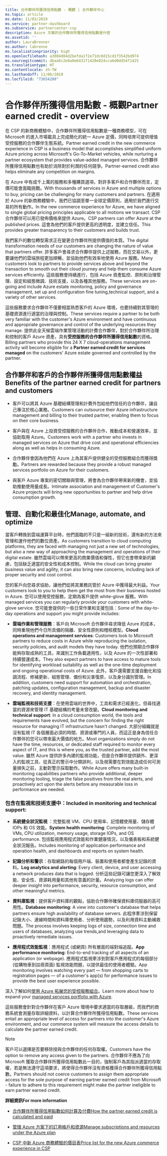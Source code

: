 ```yaml
---
title: 合作夥伴所獲得信用點數 - 概觀 | 合作夥伴中心
ms.topic: article
ms.date: 11/03/2019
ms.service: partner-dashboard
ms.subservice: partnercenter-csp
description: Azure 方案的合作夥伴所獲得信用點數是什麼
ms.assetid: ''
author: LauraBrenner
ms.author: labrenne
ms.localizationpriority: high
ms.openlocfilehash: a3084d84d2befda1f2e71dc8d15cd1f3542bd974
ms.sourcegitcommit: dbaa6c2e8a0e6431f1420e024cca6d0dd54f1425
ms.translationtype: HT
ms.contentlocale: zh-TW
ms.lasthandoff: 11/06/2019
ms.locfileid: "73654208"
---
```

# <a name="partner-earned-credit---overview"></a><span data-ttu-id="e5841-103">合作夥伴所獲得信用點數 - 概觀</span><span class="sxs-lookup"><span data-stu-id="e5841-103">Partner earned credit - overview</span></span>

<span data-ttu-id="e5841-104">在 CSP 的新商務體驗中，合作夥伴所獲得信用點數是一種商務模型，可在 Microsoft 的進入市場載具上完成簡化的統一 Azure 定價，同時培育可提供增值受控服務的合作夥伴生態系統。</span><span class="sxs-lookup"><span data-stu-id="e5841-104">Partner earned credit in the new commerce experience in CSP is a business model that accomplishes simplified uniform Azure pricing across Microsoft's Go-To-Market vehicles, while nurturing a partner ecosystem that provides value-added managed services.</span></span> <span data-ttu-id="e5841-105">合作夥伴所獲得信用點數也有助於消除對於利潤的任何競爭。</span><span class="sxs-lookup"><span data-stu-id="e5841-105">Partner-earned credit also helps eliminate any competition on margins.</span></span> 

<span data-ttu-id="e5841-106">在 Azure 中有成千上萬的服務和多種購買選項，對許多客戶和合作夥伴而言，定價可能會面臨挑戰。</span><span class="sxs-lookup"><span data-stu-id="e5841-106">With thousands of services in Azure and multiple options to buy, pricing can be challenging for many customers and partners.</span></span> <span data-ttu-id="e5841-107">在適用於 Azure 的新商務體驗中，我們已協調至單一全球定價原則，適用於我們進行交易的所有動作。</span><span class="sxs-lookup"><span data-stu-id="e5841-107">In the new commerce experience for Azure, we have aligned to single global pricing principles applicable to all motions we transact.</span></span> <span data-ttu-id="e5841-108">CSP 合作夥伴可以用已發佈價格來提供 Azure。</span><span class="sxs-lookup"><span data-stu-id="e5841-108">CSP partners can offer Azure at the published prices.</span></span> <span data-ttu-id="e5841-109">這會為他們的客戶提供更高的透明度，並建立信任。</span><span class="sxs-lookup"><span data-stu-id="e5841-109">This provides greater transparency to their customers and builds trust.</span></span> 

<span data-ttu-id="e5841-110">我們客戶的數位轉型需求正在變更合作夥伴所提供價值的本質。</span><span class="sxs-lookup"><span data-stu-id="e5841-110">The digital transformation needs of our customers are changing the nature of value that partners offer.</span></span> <span data-ttu-id="e5841-111">許多客戶會尋求合作夥伴提供上述服務，而在交易以外，更要讓他們的雲端旅程更加順暢，並協助他們有效率地使用 Azure 服務。</span><span class="sxs-lookup"><span data-stu-id="e5841-111">Many customers look to partners to provide services above and beyond the transaction to smooth out their cloud journey and help them consume Azure services efficiently.</span></span> <span data-ttu-id="e5841-112">這些服務會持續進行，包括 Azure 資產監控、原則和治理管理、設定和組態微調、技術支援，以及各種其他服務。</span><span class="sxs-lookup"><span data-stu-id="e5841-112">These services are on-going and include Azure estate monitoring, policy and governance management, set up and configuration fine tuning,technical support, and a variety of other services.</span></span> 

<span data-ttu-id="e5841-113">這些服務要求合作夥伴不僅要相當熟悉客戶的 Azure 環境，也要持續對其管理的基礎資源進行適當的治理與控制。</span><span class="sxs-lookup"><span data-stu-id="e5841-113">These services require a partner to be both very familiar with the customer's Azure environment and have continuous and appropriate governance and control of the underlying resources they manage.</span></span> <span data-ttu-id="e5841-114">提供此全天候雲端作業管理活動的計費合作夥伴，對於合作夥伴所治理和控制的客戶 Azure 資產，具有**受控服務的合作夥伴所獲得信用點數**的資格。</span><span class="sxs-lookup"><span data-stu-id="e5841-114">Billing partners who provide this 24 X 7 cloud-operations management activity will become eligible for a **Partner earned credit for services managed** on the customers' Azure estate governed and controlled by the partner.</span></span> 


## <a name="benefits-of-the-partner-earned-credit-for-partners-and-customers"></a><span data-ttu-id="e5841-115">合作夥伴和客戶的合作夥伴所獲得信用點數權益</span><span class="sxs-lookup"><span data-stu-id="e5841-115">Benefits of the partner earned credit for partners and customers</span></span>

- <span data-ttu-id="e5841-116">客戶可以將其 Azure 基礎結構管理和計費外包給他們信任的合作夥伴，讓自己專注於核心業務。</span><span class="sxs-lookup"><span data-stu-id="e5841-116">Customers can outsource their Azure infrastructure management and billing to their trusted partner, enabling them to focus on their core business.</span></span>

- <span data-ttu-id="e5841-117">客戶與在 Azure 上投資受控服務的合作夥伴合作，推動成本和營運效率，並協助取用 Azure。</span><span class="sxs-lookup"><span data-stu-id="e5841-117">Customers work with a partner who invests in managed services on Azure that  drive cost and operational efficiencies along as well as helps in consuming Azure.</span></span>

- <span data-ttu-id="e5841-118">合作夥伴會因為他們在 Azure 上為其客戶提供健全的受控服務組合而獲得獎勵。</span><span class="sxs-lookup"><span data-stu-id="e5841-118">Partners are rewarded because they provide a robust managed services portfolio on Azure for their customers.</span></span>  

- <span data-ttu-id="e5841-119">與客戶 Azure 專案的密切關聯與管理，將會為合作夥伴帶來新的機會，並協助推動使用量成長。</span><span class="sxs-lookup"><span data-stu-id="e5841-119">Intimate association and management of Customer's Azure projects will bring new opportunities to partner and help drive consumption growth.</span></span> 

## <a name="manage-automate-and-optimize"></a><span data-ttu-id="e5841-120">管理、自動化和最佳化</span><span class="sxs-lookup"><span data-stu-id="e5841-120">Manage, automate, and optimize</span></span>

<span data-ttu-id="e5841-121">當客戶轉換到雲端運算平台時，他們面臨的不只是一組新的技術，還有新的方法來管理和運作他們的數位資產。</span><span class="sxs-lookup"><span data-stu-id="e5841-121">As customers transition to cloud computing platforms, they are faced with managing not just a new set of technologies, but also a new way of approaching the management and operations of their digital estate.</span></span> <span data-ttu-id="e5841-122">雖然雲端可以帶來更高的商業價值和彈性，但它也會帶來新的顧慮，包括缺乏適當的安全性和成本控制。</span><span class="sxs-lookup"><span data-stu-id="e5841-122">While the cloud can bring greater business value and agility, it can also bring new concerns, including lack of proper security and cost control.</span></span> 

<span data-ttu-id="e5841-123">您的客戶向您尋求協助，讓他們從將其業務託管於 Azure 中獲得最大利益。</span><span class="sxs-lookup"><span data-stu-id="e5841-123">Your customers look to you to help them get the most from their business hosted in Azure.</span></span> <span data-ttu-id="e5841-124">您可以使用受控服務，定期為客戶提供 white-glove 服務。</span><span class="sxs-lookup"><span data-stu-id="e5841-124">With managed services you can regularly provide your customers with white-glove service.</span></span> <span data-ttu-id="e5841-125">您可能會提供的一些日常作業和支援包括：</span><span class="sxs-lookup"><span data-stu-id="e5841-125">Some of the day-to-day operations and support you might provide includes:</span></span>

- <span data-ttu-id="e5841-126">**雲端作業和管理服務**：客戶向 Microsoft 合作夥伴尋求降低 Azure 的成本，同時重現他們今日所具備的隔離、安全性原則和稽核模型。</span><span class="sxs-lookup"><span data-stu-id="e5841-126">**Cloud operations and management services**: Customers look to Microsoft partners to reduce costs in Azure while reproducing the isolation, security policies, and audit models they have today.</span></span> <span data-ttu-id="e5841-127">他們也預期合作夥伴能夠存取成熟的工具，來識別工作負載適用性，以及 Azure 的一次性部署和持續營運成本。</span><span class="sxs-lookup"><span data-stu-id="e5841-127">They also expect partners to have access to mature tools for identifying workload suitability as well as the one-time deployment and ongoing operational costs of Azure.</span></span> <span data-ttu-id="e5841-128">此外，客戶還需要支援自動化和協調流程、修補更新、組態管理、備份和災害復原，以及身分識別管理。</span><span class="sxs-lookup"><span data-stu-id="e5841-128">In addition, customers need support for automation and orchestration, patching updates, configuration management, backup and disaster recovery, and identity management.</span></span> 

- <span data-ttu-id="e5841-129">**雲端監視和技術支援**：在使用雲端的世界中，工具和需求已經進化，但尋找適當的資源來管理 IT 基礎結構的考量未曾改變。</span><span class="sxs-lookup"><span data-stu-id="e5841-129">**Cloud monitoring and technical support**: In a cloud consumption world, the tools and requirements have evolved, but the concern for finding the right resource for managing IT infrastructure hasn't changed.</span></span> <span data-ttu-id="e5841-130">大部分組織就是沒有監視 IT 各個層面必須的時間、資源或專門的人員，而這正是身為信任合作夥伴的您可以帶來最大價值的地方。</span><span class="sxs-lookup"><span data-stu-id="e5841-130">Most organizations simply do not have the time, resources, or dedicated staff required to monitor every aspect of IT, and this is where you, as the trusted partner, add the most value.</span></span> <span data-ttu-id="e5841-131">雖然 Azure 提供許多內建的監視功能，但是合作夥伴提供額外、更深入的監視工具、從真正的警示中分類誤判，以及視需要在對效能造成任何可測量損失之前，主動對警示採取動作。</span><span class="sxs-lookup"><span data-stu-id="e5841-131">While Azure offers many built-in monitoring capabilities partners who provide additional, deeper monitoring tooling, triage the false positives from the real alerts, and proactively act upon the alerts before any measurable loss in performance are needed.</span></span> 


### <a name="included-in-monitoring-and-technical-support"></a><span data-ttu-id="e5841-132">包含在監視和技術支援中：</span><span class="sxs-lookup"><span data-stu-id="e5841-132">Included in monitoring and technical support:</span></span>

- <span data-ttu-id="e5841-133">**系統健全狀況監視** ：完整監視 VM、CPU 使用率、記憶體使用量、儲存體 IOPs 和 OS 效能。</span><span class="sxs-lookup"><span data-stu-id="e5841-133">**System health monitoring**: Complete monitoring of VMs, CPU utilization, memory usage, storage IOPs, and OS performance.</span></span> <span data-ttu-id="e5841-134">包括監視應用程式效能和作業健康情況，以及儀表板和系統健全狀況報告。</span><span class="sxs-lookup"><span data-stu-id="e5841-134">Includes monitoring of application performance and operation health, and dashboards and reports on system health.</span></span>

- <span data-ttu-id="e5841-135">**記錄分析和警示**：存取網路的每個用戶端、裝置和使用者都會產生記錄的資料。</span><span class="sxs-lookup"><span data-stu-id="e5841-135">**Log analytics and alerting**: Every client, device, and user accessing a network produces data that is logged.</span></span> <span data-ttu-id="e5841-136">分析這些記錄可讓您更深入了解效能、安全性、資源耗用量和其他有意義的計量。</span><span class="sxs-lookup"><span data-stu-id="e5841-136">Analyzing logs can offer deeper insight into performance, security, resource consumption, and other meaningful metrics.</span></span>

- <span data-ttu-id="e5841-137">**資料庫監視**：提供客戶資料庫的觀點，協助合作夥伴確保資料庫伺服器的高可用性。</span><span class="sxs-lookup"><span data-stu-id="e5841-137">**Database monitoring**: A view into customer's database that helps partners ensure high availability of database servers.</span></span> <span data-ttu-id="e5841-138">此程序牽涉到保留記錄大小、連線時間和資料庫使用者、分析使用趨勢，以及利用資料主動補救問題。</span><span class="sxs-lookup"><span data-stu-id="e5841-138">The process involves keeping logs of size, connection time and users of databases, analyzing use trends,and leveraging data to proactively remediate issues.</span></span>

- <span data-ttu-id="e5841-139">**應用程式效能監視**：應用程式 (或網頁) 所有層面的端對端追蹤。</span><span class="sxs-lookup"><span data-stu-id="e5841-139">**App performance monitoring**: End-to-end tracking of all aspects of an application (or webpage).</span></span> <span data-ttu-id="e5841-140">應用程式監視牽涉到對客戶應用程式的每個部分 (從購物車到註冊頁面) 監視效能問題，以提供最佳的使用者體驗。</span><span class="sxs-lookup"><span data-stu-id="e5841-140">App monitoring involves watching every part — from shopping carts to registration pages — of a customer's app(s) for performance issues to provide the best user experience possible.</span></span>

<span data-ttu-id="e5841-141">深入了解如何[使用 Azure 拓展您的受控服務組合](https://partner.microsoft.com/campaigns/cloud-playbooks-thank-you)。</span><span class="sxs-lookup"><span data-stu-id="e5841-141">Learn more about how to expand your [managed services portfolio with Azure](https://partner.microsoft.com/campaigns/cloud-playbooks-thank-you).</span></span>

<span data-ttu-id="e5841-142">這些服務會針對合作夥伴在客戶 Azure 環境中要求適當的存取層級，而我們的商務系統會測量存取詳細資料，以計算合作夥伴所獲得信用點數。</span><span class="sxs-lookup"><span data-stu-id="e5841-142">These services entail an appropriate level of access for partners into the customer's Azure environment, and our commerce system will measure the access details to calculate the partner earned credit.</span></span>  

>[!Note]
><span data-ttu-id="e5841-143">客戶可以選擇是否要移除授與合作夥伴的任何存取權。</span><span class="sxs-lookup"><span data-stu-id="e5841-143">Customers have the option to remove any access given to the partners.</span></span> <span data-ttu-id="e5841-144">合作夥伴不應為了向 Microsoft 獲取合作夥伴所獲得信用點數此一目的，強制客戶為其指派適當的存取權，若是無法遵守這項要求，將使得合作夥伴沒有資格獲得合作夥伴所獲得信用點數。</span><span class="sxs-lookup"><span data-stu-id="e5841-144">Partners should not coerce customers to assign them appropriate access for the sole purpose of earning partner earned credit from Microsoft - failure to adhere to this requirement might make the partner ineligible to earn partner earned credit.</span></span>

<span data-ttu-id="e5841-145">**詳細資訊**</span><span class="sxs-lookup"><span data-stu-id="e5841-145">**For more information**</span></span>

- [<span data-ttu-id="e5841-146">合作夥伴所獲得信用點數如何計算及付費</span><span class="sxs-lookup"><span data-stu-id="e5841-146">How the partner earned credit is calculated and paid</span></span>](partner-earned-credit-explanation.md)

- [<span data-ttu-id="e5841-147">管理 Azure 方案下的訂用帳戶和資源</span><span class="sxs-lookup"><span data-stu-id="e5841-147">Manage subscriptions and resources under the Azure plan</span></span>](azure-plan-manage.md)

- [<span data-ttu-id="e5841-148">CSP 中新 Azure 商務體驗的價目表</span><span class="sxs-lookup"><span data-stu-id="e5841-148">Price list for the new Azure commerce experience in CSP</span></span>](azure-plan-price-list.md)

